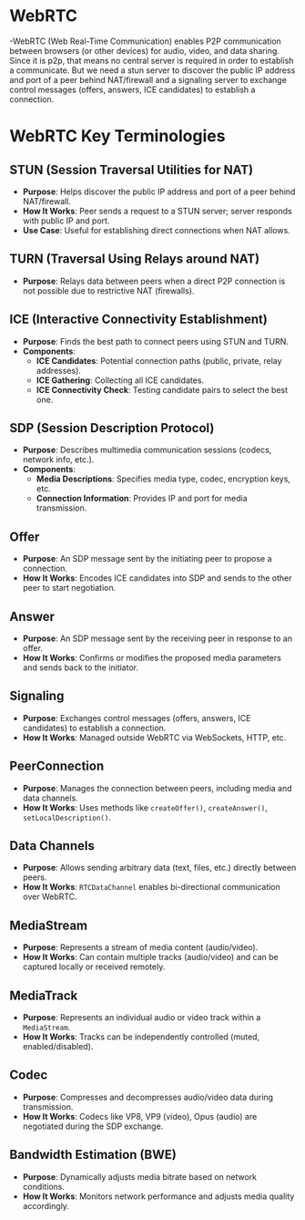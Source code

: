 # WebRTC 
-WebRTC (Web Real-Time Communication) enables P2P communication between browsers (or other devices) for audio, video, and data sharing. Since it is p2p, that means no central server is required in order to establish a communicate. 
But we need a stun server to discover the public IP address and port of a peer behind NAT/firewall and a signaling server to exchange control messages (offers, answers, ICE candidates) to establish a connection.


# WebRTC Key Terminologies

## STUN (Session Traversal Utilities for NAT)
- **Purpose**: Helps discover the public IP address and port of a peer behind NAT/firewall.
- **How It Works**: Peer sends a request to a STUN server; server responds with public IP and port.
- **Use Case**: Useful for establishing direct connections when NAT allows.

## TURN (Traversal Using Relays around NAT)
- **Purpose**: Relays data between peers when a direct P2P connection is not possible due to restrictive NAT (firewalls).

## ICE (Interactive Connectivity Establishment)
- **Purpose**: Finds the best path to connect peers using STUN and TURN.
- **Components**:
  - **ICE Candidates**: Potential connection paths (public, private, relay addresses).
  - **ICE Gathering**: Collecting all ICE candidates.
  - **ICE Connectivity Check**: Testing candidate pairs to select the best one.

## SDP (Session Description Protocol)
- **Purpose**: Describes multimedia communication sessions (codecs, network info, etc.).
- **Components**:
  - **Media Descriptions**: Specifies media type, codec, encryption keys, etc.
  - **Connection Information**: Provides IP and port for media transmission.

## Offer
- **Purpose**: An SDP message sent by the initiating peer to propose a connection.
- **How It Works**: Encodes ICE candidates into SDP and sends to the other peer to start negotiation.

## Answer
- **Purpose**: An SDP message sent by the receiving peer in response to an offer.
- **How It Works**: Confirms or modifies the proposed media parameters and sends back to the initiator.

## Signaling
- **Purpose**: Exchanges control messages (offers, answers, ICE candidates) to establish a connection.
- **How It Works**: Managed outside WebRTC via WebSockets, HTTP, etc.

## PeerConnection
- **Purpose**: Manages the connection between peers, including media and data channels.
- **How It Works**: Uses methods like `createOffer()`, `createAnswer()`, `setLocalDescription()`.

## Data Channels
- **Purpose**: Allows sending arbitrary data (text, files, etc.) directly between peers.
- **How It Works**: `RTCDataChannel` enables bi-directional communication over WebRTC.

## MediaStream
- **Purpose**: Represents a stream of media content (audio/video).
- **How It Works**: Can contain multiple tracks (audio/video) and can be captured locally or received remotely.

## MediaTrack
- **Purpose**: Represents an individual audio or video track within a `MediaStream`.
- **How It Works**: Tracks can be independently controlled (muted, enabled/disabled).

## Codec
- **Purpose**: Compresses and decompresses audio/video data during transmission.
- **How It Works**: Codecs like VP8, VP9 (video), Opus (audio) are negotiated during the SDP exchange.

## Bandwidth Estimation (BWE)
- **Purpose**: Dynamically adjusts media bitrate based on network conditions.
- **How It Works**: Monitors network performance and adjusts media quality accordingly.


